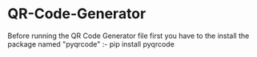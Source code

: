 # QR-Code-Generator
Before running the QR Code Generator file first you have to the install the package named "pyqrcode"
:- pip install pyqrcode
